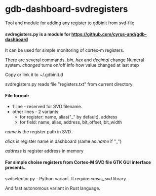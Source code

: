 # gdb-dashboard-svdregisters

Tool and module for adding any register to gdbinit from svd-file

#### svdregisters.py is a module for https://github.com/cyrus-and/gdb-dashboard 
It can be used for simple monitoring of cortex-m registers.

There are several commands.
*bin*, *hex* and *decimal* change Numeral system.
*changed* turns on/off info how value changed at last step

Copy or link it to ~/.gdbinit.d

svdregisters.py reads file "registers.txt" from current directory

#### File format:
* 1 line - reserved for SVD filename.
* other lines - 2 variants:
  * for register:  name, alias("\_" by default), address
  * for field:     name, alias, address, bit_offset, bit_width

*name* is the register path in SVD.

*alias* is register name in dashboard (same as *name* if "\_")

*address* is register address in memory

#### For simple choise registers from Cortex-M SVD file GTK GUI interface presents.

svdselector.py - Python variant. It require *cmsis_svd* library.

And fast autonomous variant in Rust language.
